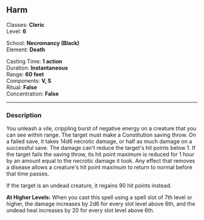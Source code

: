 ## Harm

Classes: **Cleric**  
Level: **6**  

School: **Necromancy (Black)**  
Element: **Death**  

Casting Time: **1 action**  
Duration: **Instantaneous**  
Range: **60 feet**  
Components: **V, S**  
Ritual: **False**  
Concentration: **False**  

------

### Description

You unleash a vile, crippling burst of negative energy on a creature that you can see within range. The target must make a Constitution saving throw. On a failed save, it takes 14d6 necrotic damage, or half as much damage on a successful save. The damage can't reduce the target's hit points below 1. If the target fails the saving throw, its hit point maximum is reduced for 1 hour by an amount equal to the necrotic damage it took. Any effect that removes a disease allows a creature's hit point maximum to return to normal before that time passes.

If the target is an undead creature, it regains 90 hit points instead.

**At Higher Levels:** When you cast this spell using a spell slot of 7th level or higher, the damage increases by 2d6 for every slot level above 6th, and the undead heal increases by 20 for every slot level above 6th.